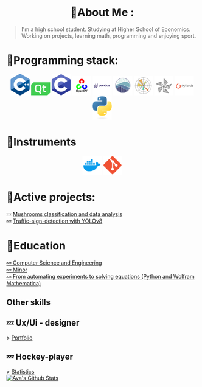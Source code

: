 <div align="center">

  <h1>🚾About Me :</h1>

</div>

>I'm a high school student.
Studying at Higher School of Economics. Working on projects, learning math, programming and enjoying sport.


<div >

  <h1>🚾Programming stack:</h1>

</div>

<div align="center" div id="badges">
  <img src="https://github.com/Sosylka19/Sosylka19/blob/main/ISO_C%2B%2B_Logo.svg.png" width="50"/>
  <img src="https://github.com/Sosylka19/Sosylka19/blob/main/qt.png" width="50"/>
  <img src="https://github.com/Sosylka19/Sosylka19/blob/main/c.png" width="50"/>
  <img src="https://github.com/Sosylka19/Sosylka19/blob/main/opencv.png" width="50"/>
  <img src="https://github.com/Sosylka19/Sosylka19/blob/main/pandas.png" width="50"/>
  <img src="https://github.com/Sosylka19/Sosylka19/blob/main/seaborn.png" width="50"/>
  <img src="https://github.com/Sosylka19/Sosylka19/blob/main/matplotlib.png" width="50"/>
  <img src="https://github.com/Sosylka19/Sosylka19/blob/main/Frame 42.png" width="50"/>
  <img src="https://github.com/Sosylka19/Sosylka19/blob/main/Frame 41.png" width="50"/>
  <img src="https://github.com/Sosylka19/Sosylka19/blob/main/python-logo-only.png" width="50"/>
</div>


<div >

  <h1> 🚾Instruments </h1>

</div>

<div align="center" div id="badges">
  <img src="https://github.com/Sosylka19/Sosylka19/blob/main/97_Docker_logo_logos-512.webp" width="50"/>
  <img src="https://github.com/Sosylka19/Sosylka19/blob/main/Git_icon.svg.png" width="50"/>
</div>

<div >

  <h1> 🚾Active projects: </h1>

</div>

<div >
  💤 <a href="https://github.com/Spaceboy450/data_analysis_hse">Mushrooms classification and data analysis</a>
</div>

<div >
  💤 <a href="https://github.com/Sosylka19/Traffic-Sign-Recognition">Traffic-sign-detection with YOLOv8</a>
</div>



<div >

  <h1> 🚾Education </h1>

</div>

<div >
   <a href="https://www.hse.ru/ba/isct/"> 💤 Computer Science and Engineering</a>
</div>

<div >
   <a href="https://electives.hse.ru/applied_stat/"> 💤 Minor</a>
</div>

<div >
   <a href="https://www.hse.ru/edu/courses/925097327"> 💤 From automating experiments to solving equations (Python and Wolfram Mathematica)</a>
</div>

<div >

  <h2> Other skills </h2>

</div>

<div >

  <h2> 💤 Ux/Ui - designer </h2>

</div>

<div >
  &gt; <a href="https://dprofile.ru/sosylka">Portfolio</a>
</div>


<div >

  <h2> 💤 Hockey-player </h2>

</div>

<div >
  &gt; <a href="https://r-hockey.ru/people/player/583-001-0103927-5">Statistics</a>
</div>


<div >
  <a href="https://github.com/anuraghazra/github-readme-stats">
    <img src="https://github-readme-stats.vercel.app/api?username=Sosylka19" alt="Ava's Github Stats" />
  </a>
</div>



